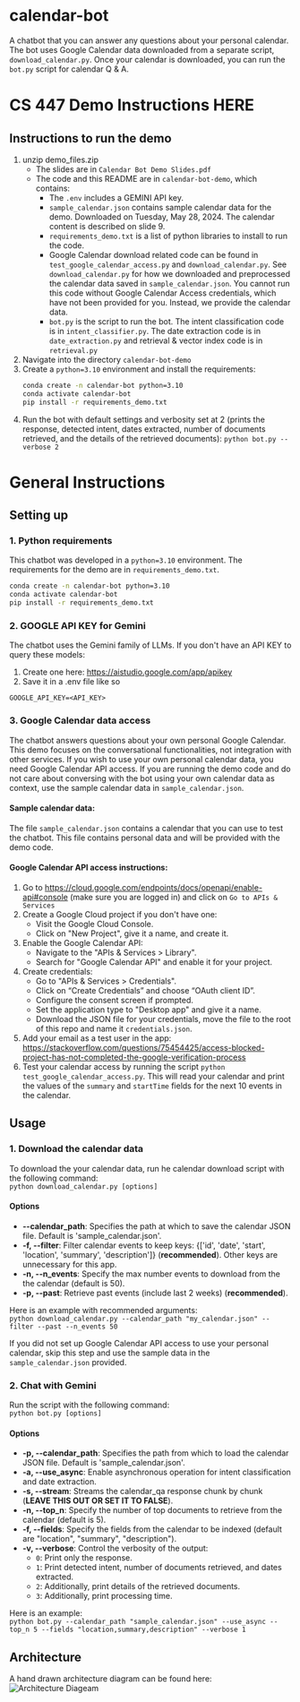 # calendar-bot
A chatbot that you can answer any questions about your personal calendar.
The bot uses Google Calendar data downloaded from a separate script, `download_calendar.py`. Once your calendar is downloaded, you can run the `bot.py` script for calendar Q & A.

# CS 447 Demo Instructions HERE
## Instructions to run the demo 
1. unzip demo_files.zip
    - The slides are in `Calendar Bot Demo Slides.pdf`
    - The code and this README are in `calendar-bot-demo`, which contains:
        - The `.env` includes a GEMINI API key.
        - `sample_calendar.json` contains sample calendar data for the demo. Downloaded on Tuesday, May 28, 2024. The calendar content is described on slide 9.
        - `requirements_demo.txt` is a list of python libraries to install to run the code.
        - Google Calendar download related code can be found in `test_google_calendar_access.py` and `download_calendar.py`. See `download_calendar.py` for how we downloaded and preprocessed the calendar data saved in `sample_calendar.json`. You cannot run this code without Google Calendar Access credentials, which have not been provided for you. Instead, we provide the calendar data.
        - `bot.py` is the script to run the bot. The intent classification code is in `intent_classifier.py`. The date extraction code is in `date_extraction.py` and retrieval & vector index code is in `retrieval.py`
2. Navigate into the directory `calendar-bot-demo`
3. Create a `python=3.10` environment and install the requirements:
    ```bash
    conda create -n calendar-bot python=3.10 
    conda activate calendar-bot  
    pip install -r requirements_demo.txt
    ``` 
3. Run the bot with default settings and verbosity set at 2 (prints the response, detected intent, dates extracted, number of documents retrieved, and the details of the retrieved documents): ```python bot.py --verbose 2```


# General Instructions

## Setting up 

### 1. Python requirements
This chatbot was developed in a `python=3.10` environment. The requirements for the demo are in `requirements_demo.txt`.

```bash
conda create -n calendar-bot python=3.10 
conda activate calendar-bot  
pip install -r requirements_demo.txt
```

### 2. GOOGLE API KEY for Gemini
The chatbot uses the Gemini family of LLMs. If you don't have an API KEY to query these models:
1. Create one here: https://aistudio.google.com/app/apikey
2. Save it in a .env file like so
```
GOOGLE_API_KEY=<API_KEY>
```

### 3. Google Calendar data access
The chatbot answers questions about your own personal Google Calendar. This demo focuses on the conversational functionalities, not integration with other services. If you wish to use your own personal calendar data, you need Google Calendar API access. If you are running the demo code and do not care about conversing with the bot using your own calendar data as context, use the sample calendar data in `sample_calendar.json`.

#### Sample calendar data:
The file `sample_calendar.json` contains a calendar that you can use to test the chatbot. This file contains personal data and will be provided with the demo code.

#### Google Calendar API access instructions:
1. Go to https://cloud.google.com/endpoints/docs/openapi/enable-api#console (make sure you are logged in) and click on `Go to APIs & Services`
2. Create a Google Cloud project if you don't have one:
    - Visit the Google Cloud Console.
    - Click on "New Project", give it a name, and create it.
3. Enable the Google Calendar API:
    - Navigate to the "APIs & Services > Library".
    - Search for "Google Calendar API" and enable it for your project.
4. Create credentials:
    - Go to "APIs & Services > Credentials".
    - Click on “Create Credentials” and choose “OAuth client ID”.
    - Configure the consent screen if prompted.
    - Set the application type to "Desktop app" and give it a name.
    - Download the JSON file for your credentials, move the file to the root of this repo and name it `credentials.json`.
5. Add your email as a test user in the app: https://stackoverflow.com/questions/75454425/access-blocked-project-has-not-completed-the-google-verification-process
6. Test your calendar access by running the script ```python test_google_calendar_access.py```. This will read your calendar and print the values of the `summary` and `startTime` fields for the next 10 events in the calendar.

## Usage
 
### 1. Download the calendar data
To download the your calendar data, run he calendar download script with the following command:  
```python download_calendar.py [options]```

#### Options
- **--calendar_path**: Specifies the path at which to save the calendar JSON file. Default is 'sample_calendar.json'.
- **-f, --filter**: Filter calendar events to keep keys: {['id', 'date', 'start', 'location', 'summary', 'description']} (**recommended**). Other keys are unnecessary for this app.
- **-n, --n_events**: Specify the max number events to download from the the calendar (default is 50).
- **-p, --past**: Retrieve past events (include last 2 weeks) (**recommended**).

Here is an example with recommended arguments:  
```python download_calendar.py --calendar_path "my_calendar.json" --filter --past --n_events 50```

If you did not set up Google Calendar API access to use your personal calendar, skip this step and use the sample data in the `sample_calendar.json` provided.

### 2. Chat with Gemini
Run the script with the following command:  
```python bot.py [options]```

#### Options
- **-p, --calendar_path**: Specifies the path from which to load the calendar JSON file. Default is 'sample_calendar.json'.
- **-a, --use_async**: Enable asynchronous operation for intent classification and date extraction.
- **-s, --stream**: Streams the calendar_qa response chunk by chunk (**LEAVE THIS OUT OR SET IT TO FALSE**).
- **-n, --top_n**: Specify the number of top documents to retrieve from the calendar (default is 5).
- **-f, --fields**: Specify the fields from the calendar to be indexed (default are "location", "summary", "description").
- **-v, --verbose**: Control the verbosity of the output:
  - `0`: Print only the response.
  - `1`: Print detected intent, number of documents retrieved, and dates extracted.
  - `2`: Additionally, print details of the retrieved documents.
  - `3`: Additionally, print processing time.

Here is an example:  
```python bot.py --calendar_path "sample_calendar.json" --use_async --top_n 5 --fields "location,summary,description" --verbose 1```

## Architecture

A hand drawn architecture diagram can be found here:
![Architecture Diageam](assets/calendar_bot_architecture.png)

